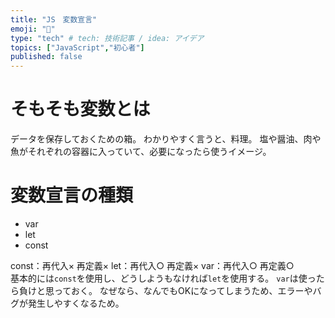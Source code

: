 ```yaml
---
title: "JS　変数宣言"
emoji: "📝"
type: "tech" # tech: 技術記事 / idea: アイデア
topics: ["JavaScript","初心者"]
published: false
---
```

# そもそも変数とは
データを保存しておくための箱。
わかりやすく言うと、料理。
塩や醤油、肉や魚がそれぞれの容器に入っていて、必要になったら使うイメージ。

# 変数宣言の種類
- var
- let
- const

const：再代入× 再定義×
let：再代入○ 再定義×
var：再代入○ 再定義○
<br>
基本的には`const`を使用し、どうしようもなければ`let`を使用する。
`var`は使ったら負けと思っておく。
なぜなら、なんでもOKになってしまうため、エラーやバグが発生しやすくなるため。